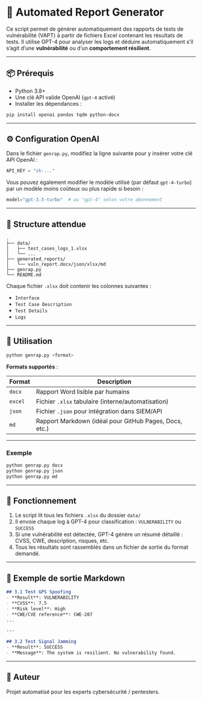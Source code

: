 # 🔐 Automated Report Generator

Ce script permet de générer automatiquement des rapports de tests de vulnérabilité (VAPT) à partir de fichiers Excel contenant les résultats de tests. Il utilise GPT-4 pour analyser les logs et déduire automatiquement s’il s’agit d’une **vulnérabilité** ou d’un **comportement résilient**.

---

## 📦 Prérequis

* Python 3.8+
* Une clé API valide OpenAI (`gpt-4` activé)
* Installer les dépendances :

```bash
pip install openai pandas tqdm python-docx
```

---

## ⚙️ Configuration OpenAI

Dans le fichier `genrap.py`, modifiez la ligne suivante pour y insérer votre clé API OpenAI :

```python
API_KEY = "sk-..."
```

Vous pouvez également modifier le modèle utilisé (par défaut `gpt-4-turbo`) par un modèle moins coûteux ou plus rapide si besoin :

```python
model="gpt-3.5-turbo"  # ou "gpt-4" selon votre abonnement
```

---

## 📁 Structure attendue

```
.
├── data/
│   ├── test_cases_logs_1.xlsx
│   └── ...
├── generated_reports/
│   └── vuln_report.docx/json/xlsx/md
├── genrap.py
└── README.md
```

Chaque fichier `.xlsx` doit contenir les colonnes suivantes :

* `Interface`
* `Test Case Description`
* `Test Details`
* `Logs`

---

## 🚀 Utilisation

```bash
python genrap.py <format>
```

**Formats supportés** :

| Format  | Description                                            |
| ------- | ------------------------------------------------------ |
| `docx`  | Rapport Word lisible par humains                       |
| `excel` | Fichier `.xlsx` tabulaire (interne/automatisation)     |
| `json`  | Fichier `.json` pour intégration dans SIEM/API         |
| `md`    | Rapport Markdown (idéal pour GitHub Pages, Docs, etc.) |

---

### Exemple

```bash
python genrap.py docx
python genrap.py json
python genrap.py md
```

---

## 🧠 Fonctionnement

1. Le script lit tous les fichiers `.xlsx` du dossier `data/`
2. Il envoie chaque log à GPT-4 pour classification : `VULNERABILITY` ou `SUCCESS`
3. Si une vulnérabilité est détectée, GPT-4 génère un résumé détaillé : CVSS, CWE, description, risques, etc.
4. Tous les résultats sont rassemblés dans un fichier de sortie du format demandé.

---

## 📌 Exemple de sortie Markdown

```markdown
## 3.1 Test GPS Spoofing
- **Result**: VULNERABILITY
- **CVSS**: 7.5
- **Risk level**: High
- **CWE/CVE reference**: CWE-287
...

---

## 3.2 Test Signal Jamming
- **Result**: SUCCESS
- **Message**: The system is resilient. No vulnerability found.
```

---

## 🔗 Auteur

Projet automatisé pour les experts cybersécurité / pentesters.
